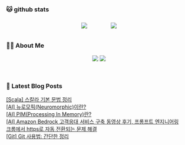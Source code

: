 
###  🐱 github stats  

<div id="main" align="center">
    <img src="https://github-readme-stats.vercel.app/api?username=peterica&count_private=true&show_icons=true&theme=radical"
        style="height: auto; margin-left: 20px; margin-right: 20px; padding: 10px;"/>
    <img src="https://github-readme-stats.vercel.app/api/top-langs/?username=peterica&layout=compact"   
        style="height: auto; margin-left: 20px; margin-right: 20px; padding: 10px;"/>
</div>

###  💁‍♀️ About Me  
<p align="center">
    <a href="https://peterica.tistory.com/"><img src="https://img.shields.io/badge/Blog-FF5722?style=flat-square&logo=Blogger&logoColor=white"/></a>
    <a href="mailto:ilovefran.ofm@gmail.com"><img src="https://img.shields.io/badge/Gmail-d14836?style=flat-square&logo=Gmail&logoColor=white&link=ilovefran.ofm@gmail.com"/></a>
</p>

<br>

### 📕 Latest Blog Posts   

<a href ="https://peterica.tistory.com/772"> [Scala] 스칼라 기본 문법 정리 </a> <br>
<a href ="https://peterica.tistory.com/766"> [AI] 뉴로모픽(Neuromorphic)이란? </a> <br>
<a href ="https://peterica.tistory.com/767"> [AI] PIM(Processing In Memory)란? </a> <br>
<a href ="https://peterica.tistory.com/764"> [AI] Amazon Bedrock  고객응대 서비스 구축 동영상 후기, 프롬프트 엔지니어링 </a> <br>
<a href ="https://peterica.tistory.com/763"> 크롬에서 https로 자동 전환되는 문제 해결 </a> <br>
<a href ="https://peterica.tistory.com/780"> [Git] Git 사용법: 간단한 정리 </a> <br>
